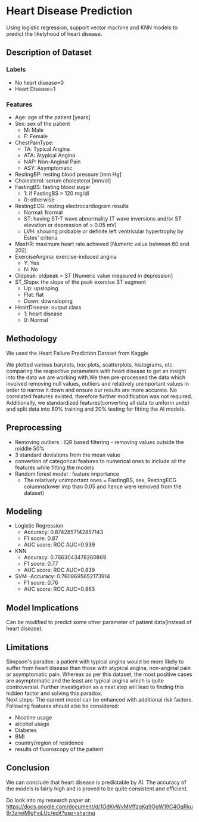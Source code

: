 # Heart Disease Prediction
Using logistic regression, support vector machine and KNN models to predict the likelyhood of heart disease.
## Description of Dataset
### Labels
  - No heart disease=0
  - Heart Disease=1
### Features
  - Age: age of the patient [years]
  - Sex: sex of the patient 
     - M: Male 
     - F: Female
  - ChestPainType:  
     - TA: Typical Angina 
     - ATA: Atypical Angina
     - NAP: Non-Anginal Pain
     - ASY: Asymptomatic
  - RestingBP: resting blood pressure [mm Hg]
  - Cholesterol: serum cholesterol [mm/dl]
  - FastingBS: fasting blood sugar 
     - 1: if FastingBS > 120 mg/dl
     - 0: otherwise
  - RestingECG: resting electrocardiogram results 
     - Normal: Normal
     - ST: having ST-T wave abnormality (T wave inversions and/or ST elevation or depression of > 0.05 mV) 
     - LVH: showing probable or definite left ventricular hypertrophy by Estes' criteria
  - MaxHR: maximum heart rate achieved [Numeric value between 60 and 202]
  - ExerciseAngina: exercise-induced angina 
     - Y: Yes 
     - N: No
  - Oldpeak: oldpeak = ST [Numeric value measured in depression]
  - ST_Slope: the slope of the peak exercise ST segment 
     - Up: upsloping 
     - Flat: flat 
     - Down: downsloping
  - HeartDisease: output class 
     - 1: heart disease
     - 0: Normal
     
## Methodology
We used the Heart Failure Prediction Dataset from Kaggle

We plotted various barplots, box plots, scatterplots, histograms, etc. comparing the respective parameters with heart disease to get an insight into the data we are working with.We then pre-processed the data which involved removing null values, outliers and relatively unimportant values in order to narrow it down and ensure our results are more accurate. No correlated features existed, therefore further modification was not required. Additionally, we standardized features(converting all data to uniform units) and split data into 80% training and 20% testing for fitting the AI models.
## Preprocessing
- Removing outliers : IQR based filtering - removing values outside the middle 50%
- 3 standard deviations from the mean value
- convertion of categorical features to numerical ones to include all the features while fitting the models
- Random forest model : feature importance
   - The relatively unimportant ones = FastingBS, sex, RestingECG  columns(lower imp than 0.05 and hence were removed from the dataset) 

## Modeling
 - Logistic Regression
   - Accuracy: 0.8742857142857143
   - F1 score: 0.87
   - AUC score: ROC AUC=0.939
 - KNN
   - Accuracy: 0.7663043478260869
   - F1 score: 0.77
   - AUC score: ROC AUC=0.839
 - SVM
   -Accuracy:  0.7608695652173914
   - F1 score: 0.76
   - AUC score: ROC AUC=0.863

## Model Implications
Can be modified to predict some other parameter of patient data(instead of heart disease).
## Limitations
Simpson's paradox:  a patient with typical angina would be more likely to suffer from heart disease than those with atypical angina, non-anginal pain or asymptomatic pain. Whereas as per this dataset, the most positive cases are asymptomatic and the least are typical angina which is quite controversial. 
Further investigation as a next step will lead to finding this hidden factor and solving this paradox.  
Next steps: The current model can be enhanced with additional risk factors. Following features should also be considered:
 - Nicotine usage
 - alcohol usage
 - Diabetes
 - BMI
 - country/region of residence
 - results of fluoroscopy of the patient
 
 ## Conclusion
 We can conclude that heart disease is predictable by AI. The accuracy of the models is fairly high and is proved to be quite consistent and efficient.

Do look into my research paper at: https://docs.google.com/document/d/1OdKvWvMVffzgKq9OgW19C4OqRku8r3ziwiMIgFvjLUc/edit?usp=sharing



